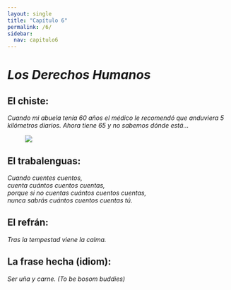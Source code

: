 ```yaml
---
layout: single
title: "Capítulo 6"
permalink: /6/
sidebar:
  nav: capitulo6
---
```


# _Los Derechos Humanos_

## El chiste:

_Cuando mi abuela tenía 60 años el médico le recomendó que anduviera 5 kilómetros diarios. Ahora tiene 65 y no sabemos dónde está..._

<figure style="width: 300px" class="align-right">
    <a href="https://sarroniz.github.io/S-280/images/meme1.jpg"><img src="https://sarroniz.github.io/S-280/images/meme1.jpg"></a>
</figure>

## El trabalenguas:

_Cuando cuentes cuentos,   
cuenta cuántos cuentos cuentas,   
porque si no cuentas cuántos cuentos cuentas,   
nunca sabrás cuántos cuentos cuentas tú._    


## El refrán:

_Tras la tempestad viene la calma._


## La frase hecha (idiom):

_Ser uña y carne. (To be bosom buddies)_
